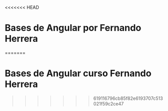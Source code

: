 <<<<<<< HEAD
# Bases de Angular por Fernando Herrera

=======
# Bases de Angular curso Fernando Herrera


>>>>>>> 619116796cb85f82e6193707c513021f59c2ce47
